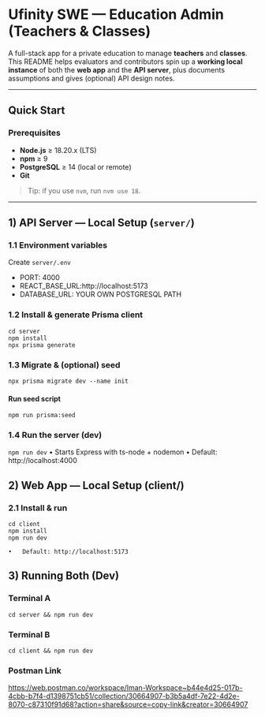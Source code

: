 # Ufinity SWE — Education Admin (Teachers & Classes)

A full-stack app for a private education to manage **teachers** and **classes**.
This README helps evaluators and contributors spin up a **working local instance** of both the **web app** and the **API server**, plus documents assumptions and gives (optional) API design notes.

---

## Quick Start

### Prerequisites

- **Node.js** ≥ 18.20.x (LTS)  
- **npm** ≥ 9  
- **PostgreSQL** ≥ 14 (local or remote)  
- **Git**

> Tip: if you use `nvm`, run `nvm use 18`.

---

## 1) API Server — Local Setup (`server/`)

### 1.1 Environment variables

Create `server/.env`
- PORT: 4000
- REACT_BASE_URL:http://localhost:5173
- DATABASE_URL: YOUR OWN POSTGRESQL PATH

### 1.2 Install & generate Prisma client
```
cd server
npm install
npx prisma generate
```

### 1.3 Migrate & (optional) seed
```
npx prisma migrate dev --name init
```
#### Run seed script
`npm run prisma:seed`

### 1.4 Run the server (dev)
`npm run dev`
	•	Starts Express with ts-node + nodemon
	•	Default: http://localhost:4000

## 2) Web App — Local Setup (client/)

### 2.1 Install & run
```
cd client
npm install
npm run dev
```

	•	Default: http://localhost:5173

 ## 3) Running Both (Dev)
 ### Terminal A
 ```
cd server && npm run dev
```
### Terminal B
```
cd client && npm run dev
```

### Postman Link
https://web.postman.co/workspace/Iman-Workspace~b44e4d25-017b-4cbb-b7f4-d1398751cb51/collection/30664907-b3b5a4df-7e22-4d2e-8070-c87310f91d68?action=share&source=copy-link&creator=30664907

